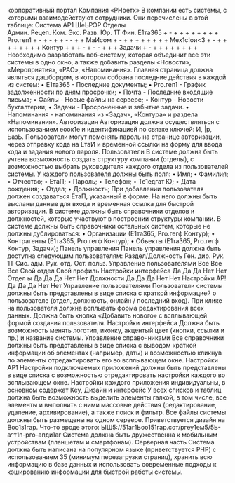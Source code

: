 корпоративный портал
Компания «РНоетх»
В компании есть системы, с которыми взаимодействуют сотрудники. Они перечислены в этой таблице:
Система	АР1	ШеЬРЭР	Отделы							
			Админ.	Рецеп.	Ком.	Экс.	Разв.	Юр.	1Т	Фин.
Е1та365	+	-	+	+	+	+	+	+	+	+
Рго.геп1	+	-	+	-	+	+	-	-	+	+
МаИсом	+	-	+	+	+	+	+	+	+	+
Мех1с!ои<3	+	-	+	+	+	+	+	+	+	+
Контур	+	+	+	-	+	-	-	+	+	+
Задачи	+	-	+	+	+	+	+	+	+	+
Необходимо разработать веб-систему, которая объединит все эти системы в одно окно, а также добавить разделы «Новости», «Мероприятия», «РАО», «Напоминания».
Главная страница должна являться дашбордом, в котором собрана последние действия в каждой из систем:
•	Е1та365 - Последние документы;
•	Рго.геп1 - График задолженности по дням просрочки;
•	Почта - Последние входящие письма;
•	Файлы - Новые файлы на сервере;
•	Контур - Новости бухгалтерии;
•	Задачи - Просроченные и забытые задачи.
•	Напоминания - напоминания из «Задач», «Контура» и раздела «Напоминания». Авторизация
Авторизация должна осуществляться с использованием еоок1е и идентификацией по связке ключей: И, |р, ЬазЬ.
Пользователи могут поменять пароль на странице авторизации, через отправку кода на ЕтаИ и временной ссылки на форму для ввода кода и задания нового пароля.
Пользователи
В системе должна быть учтена возможность создать структуру компании (отделы), с возможностью выбрать руководителя каждого отдела из пользователей системы.
У каждого пользователя должны быть поля:
•	Имя;
•	Фамилия;
•	Отчество;
•	ЕтаП;
•	Пароль;
•	Телефон;
•	Те1едгат Ю;
•	Дата рождения;
•	Отдел;
•	Должность;
При добавлении пользователя должен создаваться ЕтаП, указанный в форме. На него должны быть высланы данные для входа и временная ссылка для быстрой авторизации.
В системе должны быть справочники отделов и должностей, которые участвуют в построении структуры компании.
В системе должны быть справочники остальных систем, которые не должны дублироваться:
•	Организации (Е1та365, Рго.гегф Контур);
•	Контрагенты (Е1та365, Рго.гегф Контур);
•	Объекты (Е1та365, Рго.гегф Контур, Задачи);
Панель управления
Панель управления должна быть доступна следующим пользователям:
Раздел/Должность	Ген. дир.	Рук. 1Т	Сис. адм.	Рук. отд.	Ост. польз.
Управление пользователями	Все	Все	Все	Свой отдел	Свой профиль
Настройки интерфейса	Да	Да	Да	Нет	Нет
Отдел ы	Да	Да	Да	Нет	Нет
Должности	Да	Да	Да	Нет	Нет
Настройки АР!	Да	Да	Да	Нет	Нет
Управление пользователями
Пользователи системы должны быть представлены в виде списка с краткой информацией о пользователе (отдел, должность, онлайн / последний вход).
При клике на пользователя должна всплывать форма редактирования всех данных.
Должна быть кнопка «Добавить нового» с всплывающей формой создания пользователя.
Настройки интерфейса
Должна быть возможность менять логотип, иконку, акцентый цвет (кнопки, ссылки и пр.) и название системы.
Управление справочниками
Все справочники должны быть представлены в виде списка с выводом краткой информации об элементах (например, даты) и возможностью кликнув по элементы отредактировать его во всплывающем окне.
Настройки АР1
Настройки подключаемых приложений должны быть представлены в виде списка с возможностью отредактировать настройки каждого во всплывающем окне.
Настройки каждого приложения индивидуальны, в основном содержат Кеу,
Дизайн и интерфейс
У всех списков и таблиц должна быть возможность выделить элементы галкой, в том числе, все элементы и выполнить с ними массовые действия (редактирование, удаление, архивирование), а также поиск и фильтр.
Все файлы системы должны быть размещены на одном сервере.
Приветствуется дизайн на Воо1з1гар. Что-то вроде этого: ЫШ5://51аг1Ьоо151гар.сот/ргеу1ем5/5Ь-а^т1п-рго-апди1аг
Система должна быть дружественна к мобильным устройствам (планшетам и смартфонам).
Серверная часть
Система должна быть написана на популярном языке (приветствуется РНР) с использованием 35 (минимум перезагрузки страниц), хранить всю информацию в базе данных и использовать современные подходы к кэшированию информации для быстрой работы системы.
